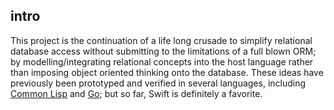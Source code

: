 ## intro
This project is the continuation of a life long crusade to simplify relational database access without submitting to the limitations of a full blown ORM; by modelling/integrating relational concepts into the host language rather than imposing object oriented thinking onto the database. These ideas have previously been prototyped and verified  in several languages, including [Common Lisp](https://github.com/codr7/cl-redb) and [Go](https://github.com/codr7/gstraps); but so far, Swift is definitely a favorite.